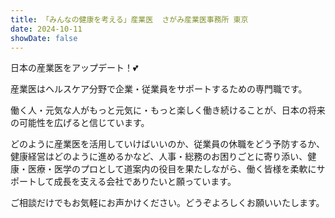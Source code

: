 ```yaml
---
title: 「みんなの健康を考える」産業医  さがみ産業医事務所 東京
date: 2024-10-11
showDate: false
---
```


日本の産業医をアップデート！:two_hearts:

産業医はヘルスケア分野で企業・従業員をサポートするための専門職です。

働く人・元気な人がもっと元気に・もっと楽しく働き続けることが、日本の将来の可能性を広げると信じています。

<!-- 私は医師として「みんなの健康」を向上させる活動をしてきました。

健康は水や空気のようなもので、健康であるうちは意識しませんが、いざ悪化し始めると手遅れということもしばしばです。日本の健康課題の一つに、中小企業には満足な産業保健・労働安全・健康経営の考え方はまだ浸透していないという現状があります。これまで大手企業で専属産業医として勤務してきましたが、今までの経験やノウハウを活かし、日本のこれからを担う皆様を支援するための会社を起ち上げました。
-->

どのように産業医を活用していけばいいのか、従業員の休職をどう予防するか、健康経営はどのように進めるかなど、人事・総務のお困りごとに寄り添い、健康・医療・医学のプロとして道案内の役目を果たしながら、働く皆様を柔軟にサポートして成長を支える会社でありたいと願っています。 

ご相談だけでもお気軽にお声かけください。どうぞよろしくお願いいたします。



